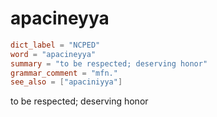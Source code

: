 # apacineyya

``` toml
dict_label = "NCPED"
word = "apacineyya"
summary = "to be respected; deserving honor"
grammar_comment = "mfn."
see_also = ["apaciniyya"]
```

to be respected; deserving honor

